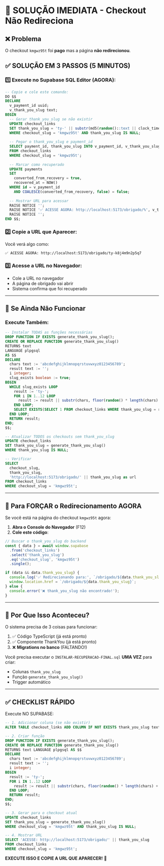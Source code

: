 # 🚨 SOLUÇÃO IMEDIATA - Checkout Não Redireciona

## ❌ Problema
O checkout `kmgwz95t` foi **pago** mas a página **não redirecionou**.

## ✅ SOLUÇÃO EM 3 PASSOS (5 MINUTOS)

### 1️⃣ Execute no Supabase SQL Editor (AGORA):

```sql
-- Copie e cole este comando:
DO $$
DECLARE
  v_payment_id uuid;
  v_thank_you_slug text;
BEGIN
  -- Gerar thank_you_slug se não existir
  UPDATE checkout_links
  SET thank_you_slug = 'ty-' || substr(md5(random()::text || clock_timestamp()::text), 1, 12)
  WHERE checkout_slug = 'kmgwz95t' AND thank_you_slug IS NULL;
  
  -- Pegar o thank_you_slug e payment_id
  SELECT payment_id, thank_you_slug INTO v_payment_id, v_thank_you_slug
  FROM checkout_links
  WHERE checkout_slug = 'kmgwz95t';
  
  -- Marcar como recuperado
  UPDATE payments
  SET 
    converted_from_recovery = true,
    recovered_at = NOW()
  WHERE id = v_payment_id
    AND COALESCE(converted_from_recovery, false) = false;
  
  -- Mostrar URL para acessar
  RAISE NOTICE '';
  RAISE NOTICE '✅ ACESSE AGORA: http://localhost:5173/obrigado/%', v_thank_you_slug;
  RAISE NOTICE '';
END $$;
```

### 2️⃣ Copie a URL que Aparecer:

Você verá algo como:
```
✅ ACESSE AGORA: http://localhost:5173/obrigado/ty-k8j4m9n2p5q7
```

### 3️⃣ Acesse a URL no Navegador:

- Cole a URL no navegador
- A página de obrigado vai abrir
- Sistema confirma que foi recuperado

---

## 🔧 Se Ainda Não Funcionar

### Execute Também:

```sql
-- Instalar TODAS as funções necessárias
DROP FUNCTION IF EXISTS generate_thank_you_slug();
CREATE OR REPLACE FUNCTION generate_thank_you_slug()
RETURNS text
LANGUAGE plpgsql
AS $$
DECLARE
  chars text := 'abcdefghijklmnopqrstuvwxyz0123456789';
  result text := '';
  i integer;
  slug_exists boolean := true;
BEGIN
  WHILE slug_exists LOOP
    result := 'ty-';
    FOR i IN 1..12 LOOP
      result := result || substr(chars, floor(random() * length(chars) + 1)::int, 1);
    END LOOP;
    SELECT EXISTS(SELECT 1 FROM checkout_links WHERE thank_you_slug = result) INTO slug_exists;
  END LOOP;
  RETURN result;
END;
$$;

-- Atualizar TODOS os checkouts sem thank_you_slug
UPDATE checkout_links
SET thank_you_slug = generate_thank_you_slug()
WHERE thank_you_slug IS NULL;

-- Verificar
SELECT 
  checkout_slug,
  thank_you_slug,
  'http://localhost:5173/obrigado/' || thank_you_slug as url
FROM checkout_links
WHERE checkout_slug = 'kmgwz95t';
```

---

## 📱 Para FORÇAR o Redirecionamento AGORA

Se você está na página do checkout `kmgwz95t` agora:

1. **Abra o Console do Navegador** (F12)
2. **Cole este código**:
```javascript
// Buscar o thank_you_slug do backend
const { data } = await window.supabase
  .from('checkout_links')
  .select('thank_you_slug')
  .eq('checkout_slug', 'kmgwz95t')
  .single();

if (data && data.thank_you_slug) {
  console.log('✅ Redirecionando para:', `/obrigado/${data.thank_you_slug}`);
  window.location.href = `/obrigado/${data.thank_you_slug}`;
} else {
  console.error('❌ thank_you_slug não encontrado!');
}
```

---

## 🎯 Por Que Isso Aconteceu?

O sistema precisa de 3 coisas para funcionar:

1. ✅ Código TypeScript (já está pronto)
2. ✅ Componente ThankYou (já está pronto)
3. ❌ **Migrations no banco** (FALTANDO!)

Você precisa executar o `INSTALAR-RECUPERACAO-FINAL.sql` **UMA VEZ** para criar:
- Colunas `thank_you_slug`
- Função `generate_thank_you_slug()`
- Trigger automático

---

## ✅ CHECKLIST RÁPIDO

Execute NO SUPABASE:

```sql
-- 1. Adicionar coluna (se não existir)
ALTER TABLE checkout_links ADD COLUMN IF NOT EXISTS thank_you_slug text;

-- 2. Criar função
DROP FUNCTION IF EXISTS generate_thank_you_slug();
CREATE OR REPLACE FUNCTION generate_thank_you_slug()
RETURNS text LANGUAGE plpgsql AS $$
DECLARE
  chars text := 'abcdefghijklmnopqrstuvwxyz0123456789';
  result text := '';
  i integer;
BEGIN
  result := 'ty-';
  FOR i IN 1..12 LOOP
    result := result || substr(chars, floor(random() * length(chars) + 1)::int, 1);
  END LOOP;
  RETURN result;
END;
$$;

-- 3. Gerar para o checkout atual
UPDATE checkout_links
SET thank_you_slug = generate_thank_you_slug()
WHERE checkout_slug = 'kmgwz95t' AND thank_you_slug IS NULL;

-- 4. Mostrar URL
SELECT 'ACESSE: http://localhost:5173/obrigado/' || thank_you_slug 
FROM checkout_links 
WHERE checkout_slug = 'kmgwz95t';
```

**EXECUTE ISSO E COPIE A URL QUE APARECER!** 🚀

